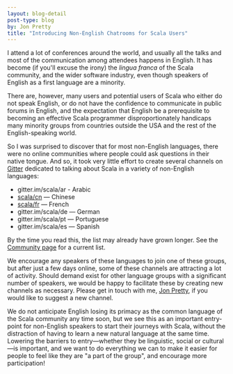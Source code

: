 ```yaml
---
layout: blog-detail
post-type: blog
by: Jon Pretty
title: "Introducing Non-English Chatrooms for Scala Users"
---
```


I attend a lot of conferences around the world, and usually all the talks and
most of the communication among attendees happens in English. It has become (if
you'll excuse the irony) the *lingua franca* of the Scala community, and the
wider software industry, even though speakers of English as a first language
are a minority.

There are, however, many users and potential users of Scala who either do not
speak English, or do not have the confidence to communicate in public forums in
English, and the expectation that English be a prerequisite to becoming an
effective Scala programmer disproportionately handicaps many minority groups
from countries outside the USA and the rest of the English-speaking world.

So I was surprised to discover that for most non-English languages, there were
no online communities where people could ask questions in their native tongue.
And so, it took very little effort to create several channels on
[Gitter](https://gitter.im/) dedicated to talking about Scala in a variety of
non-English languages:

- gitter.im/scala/ar - Arabic
- [scala/cn](https://gitter.im/scala/cn) — Chinese
- [scala/fr](https://gitter.im/scala/fr) — French
- gitter.im/scala/de — German
- gitter.im/scala/pt — Portuguese
- gitter.im/scala/es — Spanish

By the time you read this, the list may already have grown longer.
See the [Community page](https://www.scala-lang.org/community/)
for a current list.

We encourage any
speakers of these languages to join one of these groups, but after just a few
days online, some of these channels are attracting a lot of activity. Should
demand exist for other language groups with a significant number of speakers,
we would be happy to facilitate these by creating new channels as necessary.
Please get in touch with me, [Jon Pretty](https://twitter.com/propensive/), if
you would like to suggest a new channel.

We do not anticipate English losing its primacy as the common language of the
Scala community any time soon, but we see this as an important entry-point for
non-English speakers to start their journeys with Scala, without the
distraction of having to learn a new natural language at the same time.
Lowering the barriers to entry—whether they be linguistic, social or
cultural—is important, and we want to do everything we can to make it easier
for people to feel like they are "a part of the group", and encourage more
participation!

